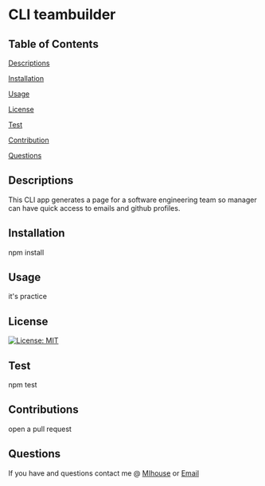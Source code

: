 # CLI teambuilder 
## Table of Contents 
[Descriptions](#Descriptions)

[Installation](#Installation)

[Usage](#Usage)

[License](#License)

[Test](#Test)

[Contribution](#Contribution)

[Questions](#Questions)

## Descriptions
This CLI app generates  a page for a software engineering team so manager can have quick access to emails and github profiles. 
## Installation
npm install
## Usage
it's practice
## License
[![License: MIT](https://img.shields.io/badge/License-MIT-yellow.svg)](https://opensource.org/licenses/MIT)
## Test
npm test
## Contributions
open a pull request
## Questions 
If you have and questions contact me @ [MIhouse](https://github.com/MIllhouse36) or [Email](https://Millhousekevin@gmail.com)
